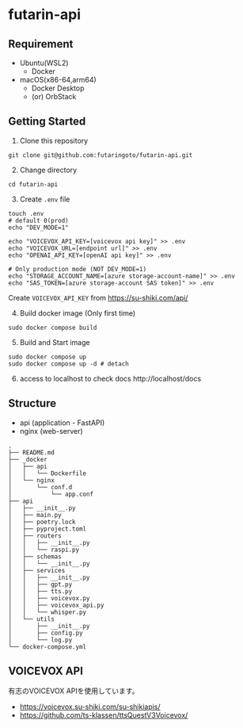 # futarin-api

## Requirement
- Ubuntu(WSL2)
  - Docker
- macOS(x86-64,arm64)
  - Docker Desktop
  - (or) OrbStack

## Getting Started
1. Clone this repository
```
git clone git@github.com:futaringoto/futarin-api.git
```

2. Change directory
```
cd futarin-api
```

3. Create `.env` file
```
touch .env
# default 0(prod)
echo "DEV_MODE=1"

echo "VOICEVOX_API_KEY=[voicevox api key]" >> .env
echo "VOICEVOX_URL=[endpoint url]" >> .env
echo "OPENAI_API_KEY=[openAI api key]" >> .env

# Only production mode (NOT DEV_MODE=1)
echo "STORAGE_ACCOUNT_NAME=[azure storage-account-name]" >> .env
echo "SAS_TOKEN=[azure storage-account SAS token]" >> .env
```
Create `VOICEVOX_API_KEY` from https://su-shiki.com/api/

4. Build docker image (Only first time)
```
sudo docker compose build
```

5. Build and Start image
```
sudo docker compose up
sudo docker compose up -d # detach
```
6. access to localhost to check docs
http://localhost/docs

## Structure
- api (application - FastAPI)
- nginx (web-server)
```
.
├── README.md
├── _docker
│   ├── api
│   │   └── Dockerfile
│   └── nginx
│       └── conf.d
│           └── app.conf
├── api
│   ├── __init__.py
│   ├── main.py
│   ├── poetry.lock
│   ├── pyproject.toml
│   ├── routers
│   │   ├── __init__.py
│   │   └── raspi.py
│   ├── schemas
│   │   └── __init__.py
│   ├── services
│   │   ├── __init__.py
│   │   ├── gpt.py
│   │   ├── tts.py
│   │   ├── voicevox.py
│   │   ├── voicevox_api.py
│   │   └── whisper.py
│   └── utils
│       ├── __init__.py
│       ├── config.py
│       └── log.py
└── docker-compose.yml
```

## VOICEVOX API
有志のVOICEVOX APIを使用しています。
- https://voicevox.su-shiki.com/su-shikiapis/
- https://github.com/ts-klassen/ttsQuestV3Voicevox/

